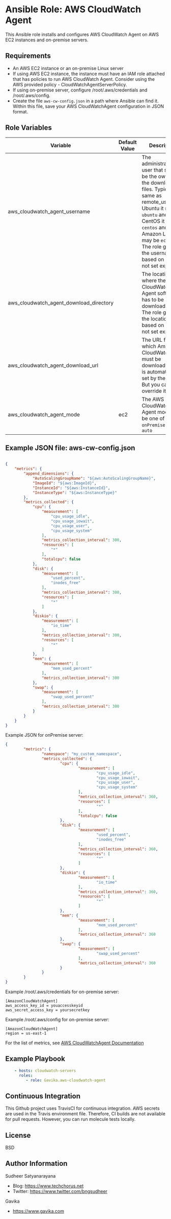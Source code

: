 Ansible Role: AWS CloudWatch Agent
=========
This Ansible role installs and configures AWS CloudWatch Agent on AWS EC2 instances and on-premise servers.

Requirements
------------
* An AWS EC2 instance or an on-premise Linux server
* If using AWS EC2 instance, the instance must have an IAM role attached that has policies to run AWS CloudWatch Agent. Consider using the AWS provided policy - CloudWatchAgentServerPolicy.
* If using on-premise server, configure /root/.aws/credentials and /root/.aws/config.
* Create the file `aws-cw-config.json` in a path where Ansible can find it. Within this file, save your AWS CloudWatchAgent configuration in JSON format.

Role Variables
--------------

| Variable | Default Value | Description | Required? |
|----------|---------------|---------|-----------|
| aws_cloudwatch_agent_username |  | The administrative user that should be the owner of the downloaded files. Typically same as remote_user. On Ubuntu it maybe `ubuntu` and CentOS it may be `centos` and on Amazon Linux it may be `ec2-user`. The role guesses the username based on OS if not set explicitly. | No |
| aws_cloudwatch_agent_download_directory | | The location where the AWS CloudWatch Agent software has to be downloaded to. The role guesses the location based on OS if not set explicitly. | No |
| aws_cloudwatch_agent_download_url | | The URL from which Amazon CloudWatchAgent must be downloaded. This is automatically set by the role. But you can override it. | No |
| aws_cloudwatch_agent_mode | ec2 | The AWS CloudWatch Agent mode. Can be one of `ec2`, `onPremise` and `auto` | No |

Example JSON file: aws-cw-config.json
-------------
```json

{
	"metrics": {
		"append_dimensions": {
			"AutoScalingGroupName": "${aws:AutoScalingGroupName}",
			"ImageId": "${aws:ImageId}",
			"InstanceId": "${aws:InstanceId}",
			"InstanceType": "${aws:InstanceType}"
		},
		"metrics_collected": {
			"cpu": {
				"measurement": [
					"cpu_usage_idle",
					"cpu_usage_iowait",
					"cpu_usage_user",
					"cpu_usage_system"
				],
				"metrics_collection_interval": 300,
				"resources": [
					"*"
				],
				"totalcpu": false
			},
			"disk": {
				"measurement": [
					"used_percent",
					"inodes_free"
				],
				"metrics_collection_interval": 300,
				"resources": [
					"*"
				]
			},
			"diskio": {
				"measurement": [
					"io_time"
				],
				"metrics_collection_interval": 300,
				"resources": [
					"*"
				]
			},
			"mem": {
				"measurement": [
					"mem_used_percent"
				],
				"metrics_collection_interval": 300
			},
			"swap": {
				"measurement": [
					"swap_used_percent"
				],
				"metrics_collection_interval": 300
			}
		}
	}
}

```

Example JSON for onPremise server:
```json
{
        "metrics": {
                "namespace": "my_custom_namespace",
                "metrics_collected": {
                        "cpu": {
                                "measurement": [
                                        "cpu_usage_idle",
                                        "cpu_usage_iowait",
                                        "cpu_usage_user",
                                        "cpu_usage_system"
                                ],
                                "metrics_collection_interval": 360,
                                "resources": [
                                        "*"
                                ],
                                "totalcpu": false
                        },
                        "disk": {
                                "measurement": [
                                        "used_percent",
                                        "inodes_free"
                                ],
                                "metrics_collection_interval": 360,
                                "resources": [
                                        "*"
                                ]
                        },
                        "diskio": {
                                "measurement": [
                                        "io_time"
                                ],
                                "metrics_collection_interval": 360,
                                "resources": [
                                        "*"
                                ]
                        },
                        "mem": {
                                "measurement": [
                                        "mem_used_percent"
                                ],
                                "metrics_collection_interval": 360
                        },
                        "swap": {
                                "measurement": [
                                        "swap_used_percent"
                                ],
                                "metrics_collection_interval": 360
                        }
                }
        }
}
```

Example /root/.aws/credentials for on-premise server:
```
[AmazonCloudWatchAgent]
aws_access_key_id = youaccesskeyid
aws_secret_access_key = yoursecretkey

```
Example /root/.aws/config for on-premise server:
```
[AmazonCloudWatchAgent]
region = us-east-1
```

For the list of metrics, see [AWS CloudWatchAgent Documentation](https://docs.aws.amazon.com/AmazonCloudWatch/latest/monitoring/metrics-collected-by-CloudWatch-agent.html)

Example Playbook
----------------

```yml
    - hosts: cloudwatch-servers
      roles:
         - role: Gavika.aws-cloudwatch-agent
```


Continuous Integration
-----------------------
This Github project uses TravisCI for continuous integration. AWS secrets are used in the Travis environment file. Therefore, CI builds are not available for pull requests. However, you can run molecule tests locally.

License
-------

BSD

Author Information
------------------

Sudheer Satyanarayana
* Blog: https://www.techchorus.net
* Twitter: https://www.twitter.com/bngsudheer


Gavika
* https://www.gavika.com
